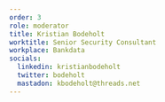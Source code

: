 ```yaml
---
order: 3
role: moderator
title: Kristian Bodeholt
worktitle: Senior Security Consultant
workplace: Bankdata
socials:
  linkedin: kristianbodeholt
  twitter: bodeholt
  mastadon: kbodeholt@threads.net
---
```

